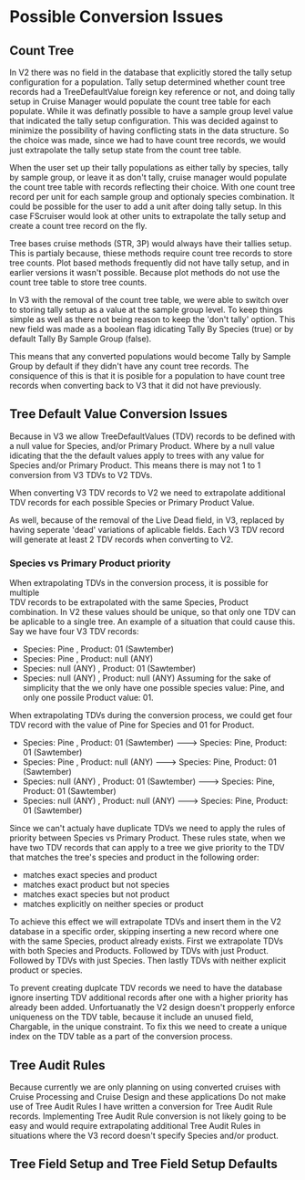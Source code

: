 # Possible Conversion Issues

## Count Tree
In V2 there was no field in the database that explicitly stored the tally setup configuration 
for a population. Tally setup determined whether count tree records had a TreeDefaultValue foreign key
reference or not, and doing tally setup in Cruise Manager would populate the count tree table for each 
populate. While it was definatly possible to have a sample group level value that indicated the tally setup
configuration. This was decided against to minimize the possibility of having conflicting stats in the data structure. 
So the choice was made, since we had to have count tree records, we would just extrapolate the tally setup state from 
the count tree table.

When the user set up their tally populations as either tally by species, tally by 
sample group, or leave it as don't tally, cruise manager would populate the count tree table with 
records reflecting their choice. With one count tree record per unit for each sample group and optionaly 
species combination. It could be possible for the user to add a unit after doing tally setup. In this case
FScruiser would look at other units to extrapolate the tally setup and create a count tree record on the fly.

Tree bases cruise methods (STR, 3P) would always have their tallies setup. This is partialy because, 
thiese methods require count tree records to store tree counts. 
Plot based methods frequently did not have tally setup, and in earlier versions it wasn't possible. 
Because plot methods do not use the count tree table to store tree counts. 

In V3 with the removal of the count tree table, we were able to switch over to storing tally setup as a value 
at the sample group level. To keep things simple as well as there not being reason to keep the 'don't tally' option. 
This new field was made as a boolean flag idicating Tally By Species (true) or by default Tally By Sample Group (false). 

This means that any converted populations would become Tally by Sample Group by default if they didn't have any count tree
records. The consiquence of this is that it is posible for a population to have count tree records when converting back to V3
that it did not have previously. 

## Tree Default Value Conversion Issues
Because in V3 we allow TreeDefaultValues (TDV) records to be defined with a null value 
for Species, and/or Primary Product. Where by a null value idicating that the 
the default values apply to trees with any value for Species and/or Primary Product.
This means there is may not 1 to 1 conversion from V3 TDVs to V2 TDVs. 

When converting V3 TDV records to V2 we need to extrapolate additional TDV records for 
each possible Species or Primary Product Value. 


As well, because of the removal of the Live Dead field, in V3, replaced by having seperate
'dead' variations of aplicable fields. Each V3 TDV record will generate at least 2 TDV records 
when converting to V2.

### Species vs Primary Product priority
When extrapolating TDVs in the conversion process, it is possible for multiple  
TDV records to be extrapolated with the same Species, Product combination.
In V2 these values should be unique, so that only one TDV can be aplicable to a single tree.
An example of a situation that could cause this. Say we have four V3 TDV records:
 - Species: Pine		, Product: 01 (Sawtember)
 - Species: Pine		, Product: null (ANY)
 - Species: null (ANY)	, Product: 01 (Sawtember)
 - Species: null (ANY)	, Product: null (ANY)
Assuming for the sake of simplicity that the we only have one possible species value: Pine, 
and only one possile Product value: 01.

When extrapolating TDVs during the conversion process, we could get four TDV record with the 
value of Pine for Species and 01 for Product.
 - Species: Pine		, Product: 01 (Sawtember) 	---> Species: Pine, Product: 01 (Sawtember)
 - Species: Pine		, Product: null (ANY) 		---> Species: Pine, Product: 01 (Sawtember)
 - Species: null (ANY)	, Product: 01 (Sawtember)	---> Species: Pine, Product: 01 (Sawtember)
 - Species: null (ANY)	, Product: null (ANY)		---> Species: Pine, Product: 01 (Sawtember)
 
Since we can't actualy have duplicate TDVs we need to apply the rules of priority between Species vs 
Primary Product. These rules state, when we have two TDV records that can apply to a tree we give 
priority to the TDV that matches the tree's species and product in the following order:
 - matches exact species and product
 - matches exact product but not species
 - matches exact species but not product
 - matches explicitly on neither species or product
 
 To achieve this effect we will extrapolate TDVs and insert them in the V2 database in a specific order, 
 skipping inserting a new record where one with the same Species, product already exists. 
 First we extrapolate TDVs with both Species and Products. Followed by TDVs with just Product. Followed by 
 TDVs with just Species. Then lastly TDVs with neither explicit product or species.
 
To prevent creating duplcate TDV records we need to have the database ignore inserting TDV additional
records after one with a higher priority has already been added. Unfortuanatly the V2 design doesn't 
propperly enforce uniqueness on the TDV table, because it include an unused field, Chargable, in the 
unique constraint. To fix this we need to create a unique index on the TDV table as a part of the 
conversion process.

## Tree Audit Rules
Because currently we are only planning on using converted cruises with Cruise Processing and Cruise Design and these applications
Do not make use of Tree Audit Rules I have written a conversion for Tree Audit Rule records.
Implementing Tree Audit Rule conversion is not likely going to be easy and would require extrapolating additional Tree Audit Rules 
in situations where the V3 record doesn't specify Species and/or product. 

## Tree Field Setup and Tree Field Setup Defaults

